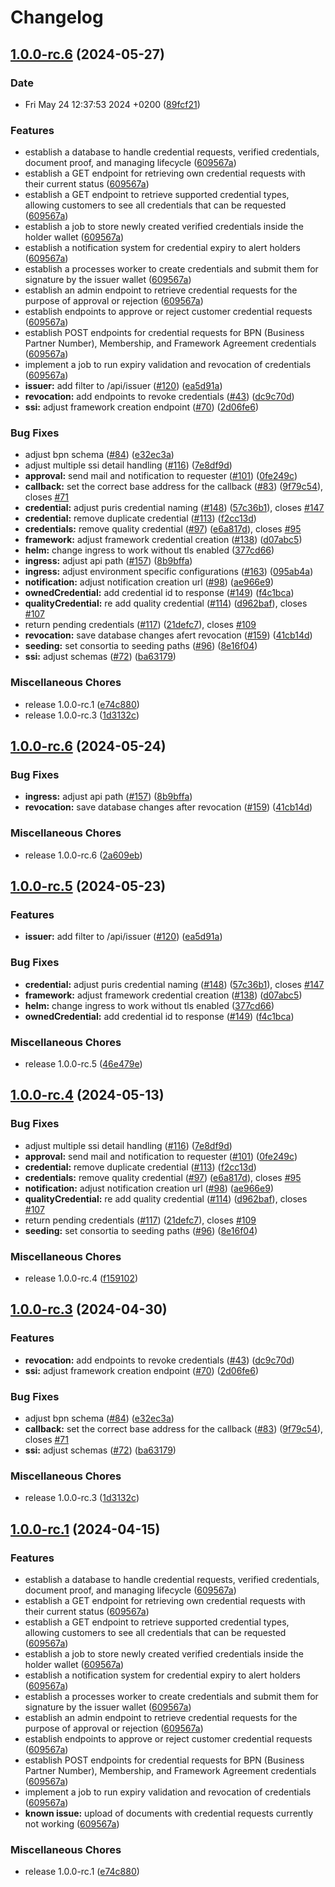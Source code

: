 # Changelog

## [1.0.0-rc.6](https://github.com/eclipse-tractusx/ssi-credential-issuer/compare/v1.0.0-rc.5...v1.0.0-rc.6) (2024-05-27)


### Date

* Fri May 24 12:37:53 2024 +0200 ([89fcf21](https://github.com/eclipse-tractusx/ssi-credential-issuer/commit/89fcf214f7f9b77925816fbb7ac74035c88c8b20))


### Features

* establish a database to handle credential requests, verified credentials, document proof, and managing lifecycle ([609567a](https://github.com/eclipse-tractusx/ssi-credential-issuer/commit/609567a6131fdcb1f12ea8a6653b5dbc9963816e))
* establish a GET endpoint for retrieving own credential requests with their current status ([609567a](https://github.com/eclipse-tractusx/ssi-credential-issuer/commit/609567a6131fdcb1f12ea8a6653b5dbc9963816e))
* establish a GET endpoint to retrieve supported credential types, allowing customers to see all credentials that can be requested ([609567a](https://github.com/eclipse-tractusx/ssi-credential-issuer/commit/609567a6131fdcb1f12ea8a6653b5dbc9963816e))
* establish a job to store newly created verified credentials inside the holder wallet ([609567a](https://github.com/eclipse-tractusx/ssi-credential-issuer/commit/609567a6131fdcb1f12ea8a6653b5dbc9963816e))
* establish a notification system for credential expiry to alert holders ([609567a](https://github.com/eclipse-tractusx/ssi-credential-issuer/commit/609567a6131fdcb1f12ea8a6653b5dbc9963816e))
* establish a processes worker to create credentials and submit them for signature by the issuer wallet ([609567a](https://github.com/eclipse-tractusx/ssi-credential-issuer/commit/609567a6131fdcb1f12ea8a6653b5dbc9963816e))
* establish an admin endpoint to retrieve credential requests for the purpose of approval or rejection ([609567a](https://github.com/eclipse-tractusx/ssi-credential-issuer/commit/609567a6131fdcb1f12ea8a6653b5dbc9963816e))
* establish endpoints to approve or reject customer credential requests ([609567a](https://github.com/eclipse-tractusx/ssi-credential-issuer/commit/609567a6131fdcb1f12ea8a6653b5dbc9963816e))
* establish POST endpoints for credential requests for BPN (Business Partner Number), Membership, and Framework Agreement credentials ([609567a](https://github.com/eclipse-tractusx/ssi-credential-issuer/commit/609567a6131fdcb1f12ea8a6653b5dbc9963816e))
* implement a job to run expiry validation and revocation of credentials ([609567a](https://github.com/eclipse-tractusx/ssi-credential-issuer/commit/609567a6131fdcb1f12ea8a6653b5dbc9963816e))
* **issuer:** add filter to /api/issuer ([#120](https://github.com/eclipse-tractusx/ssi-credential-issuer/issues/120)) ([ea5d91a](https://github.com/eclipse-tractusx/ssi-credential-issuer/commit/ea5d91a30b18d70c0bcc46555141db6762f6af56))
* **revocation:** add endpoints to revoke credentials ([#43](https://github.com/eclipse-tractusx/ssi-credential-issuer/issues/43)) ([dc9c70d](https://github.com/eclipse-tractusx/ssi-credential-issuer/commit/dc9c70da4c0bcba979c71b5c636526c13041c774))
* **ssi:** adjust framework creation endpoint ([#70](https://github.com/eclipse-tractusx/ssi-credential-issuer/issues/70)) ([2d06fe6](https://github.com/eclipse-tractusx/ssi-credential-issuer/commit/2d06fe65365b644a209900a464c6823cb0db372e))


### Bug Fixes

* adjust bpn schema ([#84](https://github.com/eclipse-tractusx/ssi-credential-issuer/issues/84)) ([e32ec3a](https://github.com/eclipse-tractusx/ssi-credential-issuer/commit/e32ec3a47e94133294a8e7035f81e5d8fbe305e3))
* adjust multiple ssi detail handling ([#116](https://github.com/eclipse-tractusx/ssi-credential-issuer/issues/116)) ([7e8df9d](https://github.com/eclipse-tractusx/ssi-credential-issuer/commit/7e8df9dd35953fc5ed3c199dbd6357cc574feec4))
* **approval:** send mail and notification to requester ([#101](https://github.com/eclipse-tractusx/ssi-credential-issuer/issues/101)) ([0fe249c](https://github.com/eclipse-tractusx/ssi-credential-issuer/commit/0fe249ceb5728be69055320718ff9b3deb7a3f52))
* **callback:** set the correct base address for the callback ([#83](https://github.com/eclipse-tractusx/ssi-credential-issuer/issues/83)) ([9f79c54](https://github.com/eclipse-tractusx/ssi-credential-issuer/commit/9f79c541873c951eb6335aba6b5b1adda0ee25e9)), closes [#71](https://github.com/eclipse-tractusx/ssi-credential-issuer/issues/71)
* **credential:** adjust puris credential naming ([#148](https://github.com/eclipse-tractusx/ssi-credential-issuer/issues/148)) ([57c36b1](https://github.com/eclipse-tractusx/ssi-credential-issuer/commit/57c36b15f126a32a5d20321b7d7d72910d2f5f3c)), closes [#147](https://github.com/eclipse-tractusx/ssi-credential-issuer/issues/147)
* **credential:** remove duplicate credential ([#113](https://github.com/eclipse-tractusx/ssi-credential-issuer/issues/113)) ([f2cc13d](https://github.com/eclipse-tractusx/ssi-credential-issuer/commit/f2cc13dd810970095c3969a7996c4f00d22f967a))
* **credentials:** remove quality credential ([#97](https://github.com/eclipse-tractusx/ssi-credential-issuer/issues/97)) ([e6a817d](https://github.com/eclipse-tractusx/ssi-credential-issuer/commit/e6a817d61ac8a713b9be623a361a26e2e4354964)), closes [#95](https://github.com/eclipse-tractusx/ssi-credential-issuer/issues/95)
* **framework:** adjust framework credential creation ([#138](https://github.com/eclipse-tractusx/ssi-credential-issuer/issues/138)) ([d07abc5](https://github.com/eclipse-tractusx/ssi-credential-issuer/commit/d07abc51da218889eb9c09869b7659a878a9166a))
* **helm:** change ingress to work without tls enabled ([377cd66](https://github.com/eclipse-tractusx/ssi-credential-issuer/commit/377cd6634245e9f6a7f650e61064c97f46e10a37))
* **ingress:** adjust api path ([#157](https://github.com/eclipse-tractusx/ssi-credential-issuer/issues/157)) ([8b9bffa](https://github.com/eclipse-tractusx/ssi-credential-issuer/commit/8b9bffa23dffdaf6bb0afc9a30ad401f8e4a507e))
* **ingress:** adjust environment specific configurations ([#163](https://github.com/eclipse-tractusx/ssi-credential-issuer/issues/163)) ([095ab4a](https://github.com/eclipse-tractusx/ssi-credential-issuer/commit/095ab4a13e5078fc336e1eb909b4142b099247d5))
* **notification:** adjust notification creation url ([#98](https://github.com/eclipse-tractusx/ssi-credential-issuer/issues/98)) ([ae966e9](https://github.com/eclipse-tractusx/ssi-credential-issuer/commit/ae966e97395a38e56d88e5479e34c0dac6bc3914))
* **ownedCredential:** add credential id to response ([#149](https://github.com/eclipse-tractusx/ssi-credential-issuer/issues/149)) ([f4c1bca](https://github.com/eclipse-tractusx/ssi-credential-issuer/commit/f4c1bca5374e40900e45969b5b1a2a56a5879f56))
* **qualityCredential:** re add quality credential ([#114](https://github.com/eclipse-tractusx/ssi-credential-issuer/issues/114)) ([d962baf](https://github.com/eclipse-tractusx/ssi-credential-issuer/commit/d962bafd9df92dd5cbaf12a5aa93fa37c4ec29f7)), closes [#107](https://github.com/eclipse-tractusx/ssi-credential-issuer/issues/107)
* return pending credentials ([#117](https://github.com/eclipse-tractusx/ssi-credential-issuer/issues/117)) ([21defc7](https://github.com/eclipse-tractusx/ssi-credential-issuer/commit/21defc7ab1238c0dd250c0f69cd3c55cc1cf47cf)), closes [#109](https://github.com/eclipse-tractusx/ssi-credential-issuer/issues/109)
* **revocation:** save database changes afert revocation ([#159](https://github.com/eclipse-tractusx/ssi-credential-issuer/issues/159)) ([41cb14d](https://github.com/eclipse-tractusx/ssi-credential-issuer/commit/41cb14dff374b16199c888fbf1145e9f28af66bc))
* **seeding:** set consortia to seeding paths ([#96](https://github.com/eclipse-tractusx/ssi-credential-issuer/issues/96)) ([8e16f04](https://github.com/eclipse-tractusx/ssi-credential-issuer/commit/8e16f04ee8310318149d27318cbdf1c1dd4bf8c8))
* **ssi:** adjust schemas ([#72](https://github.com/eclipse-tractusx/ssi-credential-issuer/issues/72)) ([ba63179](https://github.com/eclipse-tractusx/ssi-credential-issuer/commit/ba63179300aa835bcb0f0d5c874c927ea48c89c9))


### Miscellaneous Chores

* release 1.0.0-rc.1 ([e74c880](https://github.com/eclipse-tractusx/ssi-credential-issuer/commit/e74c880fef9245fca685c102541e46420893db2e))
* release 1.0.0-rc.3 ([1d3132c](https://github.com/eclipse-tractusx/ssi-credential-issuer/commit/1d3132c4ddb34db4f4c71613f6360906c4fb8664))

## [1.0.0-rc.6](https://github.com/eclipse-tractusx/ssi-credential-issuer/compare/v1.0.0-rc.5...v1.0.0-rc.6) (2024-05-24)


### Bug Fixes

* **ingress:** adjust api path ([#157](https://github.com/eclipse-tractusx/ssi-credential-issuer/issues/157)) ([8b9bffa](https://github.com/eclipse-tractusx/ssi-credential-issuer/commit/8b9bffa23dffdaf6bb0afc9a30ad401f8e4a507e))
* **revocation:** save database changes after revocation ([#159](https://github.com/eclipse-tractusx/ssi-credential-issuer/issues/159)) ([41cb14d](https://github.com/eclipse-tractusx/ssi-credential-issuer/commit/41cb14dff374b16199c888fbf1145e9f28af66bc))


### Miscellaneous Chores

* release 1.0.0-rc.6 ([2a609eb](https://github.com/eclipse-tractusx/ssi-credential-issuer/commit/2a609ebbf591f99bd602646122751fcb82979241))

## [1.0.0-rc.5](https://github.com/eclipse-tractusx/ssi-credential-issuer/compare/v1.0.0-rc.4...v1.0.0-rc.5) (2024-05-23)


### Features

* **issuer:** add filter to /api/issuer ([#120](https://github.com/eclipse-tractusx/ssi-credential-issuer/issues/120)) ([ea5d91a](https://github.com/eclipse-tractusx/ssi-credential-issuer/commit/ea5d91a30b18d70c0bcc46555141db6762f6af56))

### Bug Fixes

* **credential:** adjust puris credential naming ([#148](https://github.com/eclipse-tractusx/ssi-credential-issuer/issues/148)) ([57c36b1](https://github.com/eclipse-tractusx/ssi-credential-issuer/commit/57c36b15f126a32a5d20321b7d7d72910d2f5f3c)), closes [#147](https://github.com/eclipse-tractusx/ssi-credential-issuer/issues/147)
* **framework:** adjust framework credential creation ([#138](https://github.com/eclipse-tractusx/ssi-credential-issuer/issues/138)) ([d07abc5](https://github.com/eclipse-tractusx/ssi-credential-issuer/commit/d07abc51da218889eb9c09869b7659a878a9166a))
* **helm:** change ingress to work without tls enabled ([377cd66](https://github.com/eclipse-tractusx/ssi-credential-issuer/commit/377cd6634245e9f6a7f650e61064c97f46e10a37))
* **ownedCredential:** add credential id to response ([#149](https://github.com/eclipse-tractusx/ssi-credential-issuer/issues/149)) ([f4c1bca](https://github.com/eclipse-tractusx/ssi-credential-issuer/commit/f4c1bca5374e40900e45969b5b1a2a56a5879f56))


### Miscellaneous Chores

* release 1.0.0-rc.5 ([46e479e](https://github.com/eclipse-tractusx/ssi-credential-issuer/commit/46e479efeed064503484d74b94ac13d9e1951bb1))

## [1.0.0-rc.4](https://github.com/eclipse-tractusx/ssi-credential-issuer/compare/v1.0.0-rc.3...v1.0.0-rc.4) (2024-05-13)


### Bug Fixes

* adjust multiple ssi detail handling ([#116](https://github.com/eclipse-tractusx/ssi-credential-issuer/issues/116)) ([7e8df9d](https://github.com/eclipse-tractusx/ssi-credential-issuer/commit/7e8df9dd35953fc5ed3c199dbd6357cc574feec4))
* **approval:** send mail and notification to requester ([#101](https://github.com/eclipse-tractusx/ssi-credential-issuer/issues/101)) ([0fe249c](https://github.com/eclipse-tractusx/ssi-credential-issuer/commit/0fe249ceb5728be69055320718ff9b3deb7a3f52))
* **credential:** remove duplicate credential ([#113](https://github.com/eclipse-tractusx/ssi-credential-issuer/issues/113)) ([f2cc13d](https://github.com/eclipse-tractusx/ssi-credential-issuer/commit/f2cc13dd810970095c3969a7996c4f00d22f967a))
* **credentials:** remove quality credential ([#97](https://github.com/eclipse-tractusx/ssi-credential-issuer/issues/97)) ([e6a817d](https://github.com/eclipse-tractusx/ssi-credential-issuer/commit/e6a817d61ac8a713b9be623a361a26e2e4354964)), closes [#95](https://github.com/eclipse-tractusx/ssi-credential-issuer/issues/95)
* **notification:** adjust notification creation url ([#98](https://github.com/eclipse-tractusx/ssi-credential-issuer/issues/98)) ([ae966e9](https://github.com/eclipse-tractusx/ssi-credential-issuer/commit/ae966e97395a38e56d88e5479e34c0dac6bc3914))
* **qualityCredential:** re add quality credential ([#114](https://github.com/eclipse-tractusx/ssi-credential-issuer/issues/114)) ([d962baf](https://github.com/eclipse-tractusx/ssi-credential-issuer/commit/d962bafd9df92dd5cbaf12a5aa93fa37c4ec29f7)), closes [#107](https://github.com/eclipse-tractusx/ssi-credential-issuer/issues/107)
* return pending credentials ([#117](https://github.com/eclipse-tractusx/ssi-credential-issuer/issues/117)) ([21defc7](https://github.com/eclipse-tractusx/ssi-credential-issuer/commit/21defc7ab1238c0dd250c0f69cd3c55cc1cf47cf)), closes [#109](https://github.com/eclipse-tractusx/ssi-credential-issuer/issues/109)
* **seeding:** set consortia to seeding paths ([#96](https://github.com/eclipse-tractusx/ssi-credential-issuer/issues/96)) ([8e16f04](https://github.com/eclipse-tractusx/ssi-credential-issuer/commit/8e16f04ee8310318149d27318cbdf1c1dd4bf8c8))


### Miscellaneous Chores

* release 1.0.0-rc.4 ([f159102](https://github.com/eclipse-tractusx/ssi-credential-issuer/commit/f1591024624317e403fab442539a1b7a332a4c16))

## [1.0.0-rc.3](https://github.com/eclipse-tractusx/ssi-credential-issuer/compare/v1.0.0-rc.1...v1.0.0-rc.3) (2024-04-30)


### Features

* **revocation:** add endpoints to revoke credentials ([#43](https://github.com/eclipse-tractusx/ssi-credential-issuer/issues/43)) ([dc9c70d](https://github.com/eclipse-tractusx/ssi-credential-issuer/commit/dc9c70da4c0bcba979c71b5c636526c13041c774))
* **ssi:** adjust framework creation endpoint ([#70](https://github.com/eclipse-tractusx/ssi-credential-issuer/issues/70)) ([2d06fe6](https://github.com/eclipse-tractusx/ssi-credential-issuer/commit/2d06fe65365b644a209900a464c6823cb0db372e))


### Bug Fixes

* adjust bpn schema ([#84](https://github.com/eclipse-tractusx/ssi-credential-issuer/issues/84)) ([e32ec3a](https://github.com/eclipse-tractusx/ssi-credential-issuer/commit/e32ec3a47e94133294a8e7035f81e5d8fbe305e3))
* **callback:** set the correct base address for the callback ([#83](https://github.com/eclipse-tractusx/ssi-credential-issuer/issues/83)) ([9f79c54](https://github.com/eclipse-tractusx/ssi-credential-issuer/commit/9f79c541873c951eb6335aba6b5b1adda0ee25e9)), closes [#71](https://github.com/eclipse-tractusx/ssi-credential-issuer/issues/71)
* **ssi:** adjust schemas ([#72](https://github.com/eclipse-tractusx/ssi-credential-issuer/issues/72)) ([ba63179](https://github.com/eclipse-tractusx/ssi-credential-issuer/commit/ba63179300aa835bcb0f0d5c874c927ea48c89c9))


### Miscellaneous Chores

* release 1.0.0-rc.3 ([1d3132c](https://github.com/eclipse-tractusx/ssi-credential-issuer/commit/1d3132c4ddb34db4f4c71613f6360906c4fb8664))

## [1.0.0-rc.1](https://github.com/eclipse-tractusx/ssi-credential-issuer/compare/v1.0.0-rc.1...v1.0.0-rc.1) (2024-04-15)


### Features

* establish a database to handle credential requests, verified credentials, document proof, and managing lifecycle ([609567a](https://github.com/eclipse-tractusx/ssi-credential-issuer/commit/609567a6131fdcb1f12ea8a6653b5dbc9963816e))
* establish a GET endpoint for retrieving own credential requests with their current status ([609567a](https://github.com/eclipse-tractusx/ssi-credential-issuer/commit/609567a6131fdcb1f12ea8a6653b5dbc9963816e))
* establish a GET endpoint to retrieve supported credential types, allowing customers to see all credentials that can be requested ([609567a](https://github.com/eclipse-tractusx/ssi-credential-issuer/commit/609567a6131fdcb1f12ea8a6653b5dbc9963816e))
* establish a job to store newly created verified credentials inside the holder wallet ([609567a](https://github.com/eclipse-tractusx/ssi-credential-issuer/commit/609567a6131fdcb1f12ea8a6653b5dbc9963816e))
* establish a notification system for credential expiry to alert holders ([609567a](https://github.com/eclipse-tractusx/ssi-credential-issuer/commit/609567a6131fdcb1f12ea8a6653b5dbc9963816e))
* establish a processes worker to create credentials and submit them for signature by the issuer wallet ([609567a](https://github.com/eclipse-tractusx/ssi-credential-issuer/commit/609567a6131fdcb1f12ea8a6653b5dbc9963816e))
* establish an admin endpoint to retrieve credential requests for the purpose of approval or rejection ([609567a](https://github.com/eclipse-tractusx/ssi-credential-issuer/commit/609567a6131fdcb1f12ea8a6653b5dbc9963816e))
* establish endpoints to approve or reject customer credential requests ([609567a](https://github.com/eclipse-tractusx/ssi-credential-issuer/commit/609567a6131fdcb1f12ea8a6653b5dbc9963816e))
* establish POST endpoints for credential requests for BPN (Business Partner Number), Membership, and Framework Agreement credentials ([609567a](https://github.com/eclipse-tractusx/ssi-credential-issuer/commit/609567a6131fdcb1f12ea8a6653b5dbc9963816e))
* implement a job to run expiry validation and revocation of credentials ([609567a](https://github.com/eclipse-tractusx/ssi-credential-issuer/commit/609567a6131fdcb1f12ea8a6653b5dbc9963816e))
* **known issue:** upload of documents with credential requests currently not working ([609567a](https://github.com/eclipse-tractusx/ssi-credential-issuer/commit/609567a6131fdcb1f12ea8a6653b5dbc9963816e))


### Miscellaneous Chores

* release 1.0.0-rc.1 ([e74c880](https://github.com/eclipse-tractusx/ssi-credential-issuer/commit/e74c880fef9245fca685c102541e46420893db2e))

